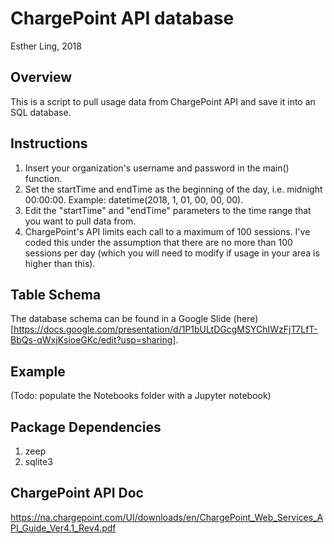 # ChargePoint API database
Esther Ling, 2018

## Overview
This is a script to pull usage data from ChargePoint API and save it into an SQL database.

## Instructions
1. Insert your organization's username and password in the main() function.
2. Set the startTime and endTime as the beginning of the day, i.e. midnight 00:00:00. Example: datetime(2018, 1, 01, 00, 00, 00).
3. Edit the "startTime" and "endTime" parameters to the time range that you want to pull data from.
4. ChargePoint's API limits each call to a maximum of 100 sessions. I've coded this under the assumption that there are no more than 100 sessions per day (which you will need to modify if usage in your area is higher than this).

## Table Schema
The database schema can be found in a Google Slide (here)[https://docs.google.com/presentation/d/1P1bULtDGcgMSYChIWzFjT7LfT-BbQs-qWxjKsioeGKc/edit?usp=sharing].

## Example
(Todo: populate the Notebooks folder with a Jupyter notebook)

## Package Dependencies
1. zeep
2. sqlite3

## ChargePoint API Doc
https://na.chargepoint.com/UI/downloads/en/ChargePoint_Web_Services_API_Guide_Ver4.1_Rev4.pdf





